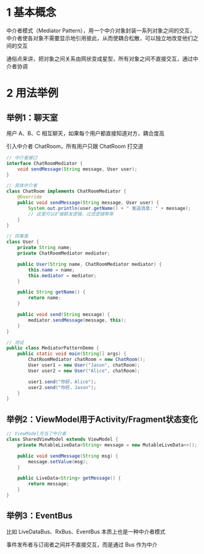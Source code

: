 # 1 基本概念  

中介者模式（Mediator Pattern），用一个中介对象封装一系列对象之间的交互，中介者使各对象不需要显示地引用彼此，从而使耦合松散，可以独立地改变他们之间的交互  

通俗点来讲，把对象之间关系由网状变成星型，所有对象之间不直接交互，通过中介者协调  

# 2 用法举例  

## 举例1：聊天室  

用户 A、B、C 相互聊天，如果每个用户都直接知道对方，耦合度高  

引入中介者 ChatRoom，所有用户只跟 ChatRoom 打交道  

```java
// 中介者接口
interface ChatRoomMediator {
    void sendMessage(String message, User user);
}

// 具体中介者
class ChatRoom implements ChatRoomMediator {
    @Override
    public void sendMessage(String message, User user) {
        System.out.println(user.getName() + " 发送消息: " + message);
        // 这里可以扩展群发逻辑、过滤逻辑等等
    }
}

// 同事类
class User {
    private String name;
    private ChatRoomMediator mediator;

    public User(String name, ChatRoomMediator mediator) {
        this.name = name;
        this.mediator = mediator;
    }

    public String getName() {
        return name;
    }

    public void send(String message) {
        mediator.sendMessage(message, this);
    }
}

// 测试
public class MediatorPatternDemo {
    public static void main(String[] args) {
        ChatRoomMediator chatRoom = new ChatRoom();
        User user1 = new User("Jason", chatRoom);
        User user2 = new User("Alice", chatRoom);

        user1.send("你好，Alice");
        user2.send("你好，Jason");
    }
}
```

## 举例2：ViewModel用于Activity/Fragment状态变化  
```java
// ViewModel充当了中介者
class SharedViewModel extends ViewModel {
    private MutableLiveData<String> message = new MutableLiveData<>();

    public void sendMessage(String msg) {
        message.setValue(msg);
    }

    public LiveData<String> getMessage() {
        return message;
    }
}
```

## 举例3：EventBus  

比如 LiveDataBus、RxBus、EventBus 本质上也是一种中介者模式  

事件发布者与订阅者之间并不直接交互，而是通过 Bus 作为中介